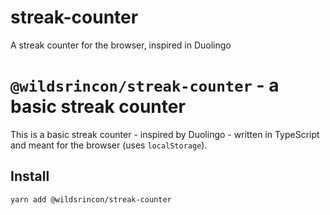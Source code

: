 # streak-counter
A streak counter for the browser, inspired in Duolingo

# `@wildsrincon/streak-counter` - a basic streak counter

This is a basic streak counter - inspired by Duolingo - written in TypeScript and meant for the browser (uses `localStorage`).

## Install

```shell
yarn add @wildsrincon/streak-counter
```
